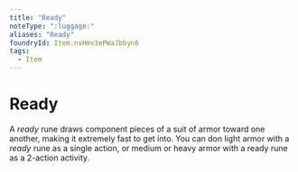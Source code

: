 ```yaml
---
title: "Ready"
noteType: ":luggage:"
aliases: "Ready"
foundryId: Item.nvHmv3ePWaJbbyn6
tags:
  - Item
---
```


# Ready

A _ready_ rune draws component pieces of a suit of armor toward one another, making it extremely fast to get into. You can don light armor with a _ready_ rune as a single action, or medium or heavy armor with a ready rune as a 2-action activity.
